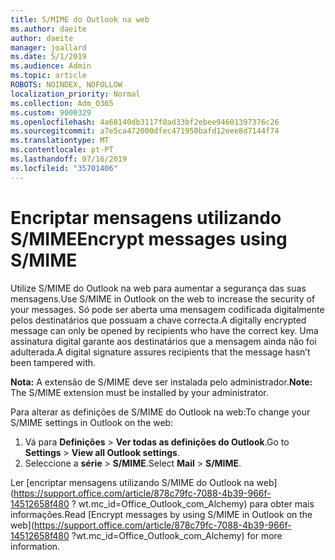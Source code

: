 ```yaml
---
title: S/MIME do Outlook na web
ms.author: daeite
author: daeite
manager: joallard
ms.date: 5/1/2019
ms.audience: Admin
ms.topic: article
ROBOTS: NOINDEX, NOFOLLOW
localization_priority: Normal
ms.collection: Adm_O365
ms.custom: 9000329
ms.openlocfilehash: 4a68140db3117f0ad33bf2ebee94601397376c26
ms.sourcegitcommit: a7e5ca472000dfec471950bafd12eee8d7144f74
ms.translationtype: MT
ms.contentlocale: pt-PT
ms.lasthandoff: 07/16/2019
ms.locfileid: "35701406"
---
```

# <a name="encrypt-messages-using-smime"></a><span data-ttu-id="6cbb5-102">Encriptar mensagens utilizando S/MIME</span><span class="sxs-lookup"><span data-stu-id="6cbb5-102">Encrypt messages using S/MIME</span></span>

<span data-ttu-id="6cbb5-103">Utilize S/MIME do Outlook na web para aumentar a segurança das suas mensagens.</span><span class="sxs-lookup"><span data-stu-id="6cbb5-103">Use S/MIME in Outlook on the web to increase the security of your messages.</span></span> <span data-ttu-id="6cbb5-104">Só pode ser aberta uma mensagem codificada digitalmente pelos destinatários que possuam a chave correcta.</span><span class="sxs-lookup"><span data-stu-id="6cbb5-104">A digitally encrypted message can only be opened by recipients who have the correct key.</span></span> <span data-ttu-id="6cbb5-105">Uma assinatura digital garante aos destinatários que a mensagem ainda não foi adulterada.</span><span class="sxs-lookup"><span data-stu-id="6cbb5-105">A digital signature assures recipients that the message hasn’t been tampered with.</span></span>

<span data-ttu-id="6cbb5-106">**Nota:** A extensão de S/MIME deve ser instalada pelo administrador.</span><span class="sxs-lookup"><span data-stu-id="6cbb5-106">**Note:** The S/MIME extension must be installed by your administrator.</span></span>

<span data-ttu-id="6cbb5-107">Para alterar as definições de S/MIME do Outlook na web:</span><span class="sxs-lookup"><span data-stu-id="6cbb5-107">To change your S/MIME settings in Outlook on the web:</span></span>

1. <span data-ttu-id="6cbb5-108">Vá para **Definições** > **Ver todas as definições do Outlook**.</span><span class="sxs-lookup"><span data-stu-id="6cbb5-108">Go to **Settings** > **View all Outlook settings**.</span></span>
2. <span data-ttu-id="6cbb5-109">Seleccione a **série** > **S/MIME**.</span><span class="sxs-lookup"><span data-stu-id="6cbb5-109">Select **Mail** > **S/MIME**.</span></span>

<span data-ttu-id="6cbb5-110">Ler [encriptar mensagens utilizando S/MIME do Outlook na web] (https://support.office.com/article/878c79fc-7088-4b39-966f-14512658f480 ? wt.mc_id=Office_Outlook_com_Alchemy) para obter mais informações.</span><span class="sxs-lookup"><span data-stu-id="6cbb5-110">Read [Encrypt messages by using S/MIME in Outlook on the web](https://support.office.com/article/878c79fc-7088-4b39-966f-14512658f480 ?wt.mc_id=Office_Outlook_com_Alchemy) for more information.</span></span>